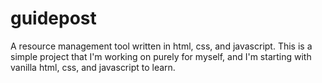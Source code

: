 # guidepost
A resource management tool written in html, css, and javascript. This is a simple project that I'm working on purely for myself, and I'm starting with vanilla html, css, and javascript to learn.
